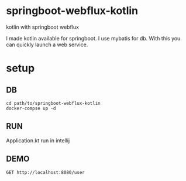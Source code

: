 # springboot-webflux-kotlin
kotlin with springboot webflux


I made kotlin available for springboot.
I use mybatis for db.
With this you can quickly launch a web service.

# setup

## DB
```
cd path/to/springboot-webflux-kotlin
docker-compse up -d
```

## RUN
Application.kt run in intellij

## DEMO
```
GET http://localhost:8080/user
```
